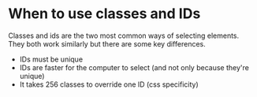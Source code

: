 # When to use classes and IDs

Classes and ids are the two most common ways of selecting elements. They both work similarly but there are some key differences.

- IDs must be unique
- IDs are faster for the computer to select (and not only because they're unique)
- It takes 256 classes to override one ID (css specificity)


